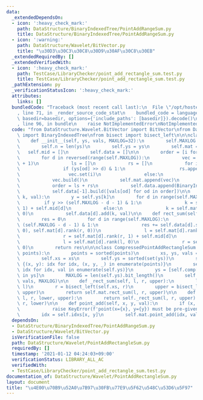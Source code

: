 ```yaml
---
data:
  _extendedDependsOn:
  - icon: ':heavy_check_mark:'
    path: DataStructure/BinaryIndexedTree/PointAddRangeSum.py
    title: DataStructure/BinaryIndexedTree/PointAddRangeSum.py
  - icon: ':warning:'
    path: DataStructure/Wavelet/BitVector.py
    title: "\u30D3\u30C3\u30C8\u30D9\u30AF\u30C8\u30EB"
  _extendedRequiredBy: []
  _extendedVerifiedWith:
  - icon: ':heavy_check_mark:'
    path: TestCase/LibraryChecker/point_add_rectangle_sum.test.py
    title: TestCase/LibraryChecker/point_add_rectangle_sum.test.py
  _pathExtension: py
  _verificationStatusIcon: ':heavy_check_mark:'
  attributes:
    links: []
  bundledCode: "Traceback (most recent call last):\n  File \"/opt/hostedtoolcache/Python/3.9.1/x64/lib/python3.9/site-packages/onlinejudge_verify/documentation/build.py\"\
    , line 71, in _render_source_code_stat\n    bundled_code = language.bundle(stat.path,\
    \ basedir=basedir, options={'include_paths': [basedir]}).decode()\n  File \"/opt/hostedtoolcache/Python/3.9.1/x64/lib/python3.9/site-packages/onlinejudge_verify/languages/python.py\"\
    , line 96, in bundle\n    raise NotImplementedError\nNotImplementedError\n"
  code: "from DataStructure.Wavelet.BitVector import BitVector\nfrom DataStructure.BinaryIndexedTree.PointAddRangeSum\
    \ import BinaryIndexedTree\nfrom bisect import bisect_left\n\n\nclass PointAddRectangleSum:\n\
    \    def __init__(self, ys, vals, MAXLOG=32):\n        self.MAXLOG = MAXLOG\n\
    \        self.n = len(ys)\n        self.ys = ys\n        self.mat = []\n     \
    \   self.mid = []\n        self.data = []\n\n        order = [i for i in range(self.n)]\n\
    \        for d in reversed(range(self.MAXLOG)):\n            vec = BitVector(self.n\
    \ + 1)\n            ls = []\n            rs = []\n            for i, od in enumerate(order):\n\
    \                if (ys[od] >> d) & 1:\n                    rs.append(od)\n  \
    \                  vec.set(i)\n                else:\n                    ls.append(od)\n\
    \            vec.build()\n            self.mat.append(vec)\n            self.mid.append(len(ls))\n\
    \            order = ls + rs\n            self.data.append(BinaryIndexedTree(self.n))\n\
    \            self.data[-1].build([vals[od] for od in order])\n\n    def point_add(self,\
    \ k, val):\n        y = self.ys[k]\n        for d in range(self.MAXLOG):\n   \
    \         if y >> (self.MAXLOG - d - 1) & 1:\n                k = self.mat[d].rank(k,\
    \ 1) + self.mid[d]\n            else:\n                k = self.mat[d].rank(k,\
    \ 0)\n            self.data[d].add(k, val)\n\n    def rect_sum(self, l, r, upper):\n\
    \        res = 0\n        for d in range(self.MAXLOG):\n            if upper >>\
    \ (self.MAXLOG - d - 1) & 1:\n                res += self.data[d].sum(self.mat[d].rank(l,\
    \ 0), self.mat[d].rank(r, 0))\n                l = self.mat[d].rank(l, 1) + self.mid[d]\n\
    \                r = self.mat[d].rank(r, 1) + self.mid[d]\n            else:\n\
    \                l = self.mat[d].rank(l, 0)\n                r = self.mat[d].rank(r,\
    \ 0)\n        return res\n\n\nclass CompressedPointAddRectangleSum:\n    def __init__(self,\
    \ points):\n        points = sorted(points)\n        xs, ys, vals = zip(*points)\n\
    \        self.xs = xs\n        self.ys = sorted(set(ys))\n        self.idxs =\
    \ {(x, y): idx for idx, (x, y, _) in enumerate(points)}\n        self.comp = {val:\
    \ idx for idx, val in enumerate(self.ys)}\n        ys = [self.comp[val] for val\
    \ in ys]\n        MAXLOG = len(self.ys).bit_length()\n        self.mat = PointAddRectangleSum(ys,\
    \ vals, MAXLOG)\n\n    def _rect_sum(self, l, r, upper):\n        l = bisect_left(self.xs,\
    \ l)\n        r = bisect_left(self.xs, r)\n        upper = bisect_left(self.ys,\
    \ upper)\n        return self.mat.rect_sum(l, r, upper)\n\n    def rect_sum(self,\
    \ l, r, lower, upper):\n        return self._rect_sum(l, r, upper) - self._rect_sum(l,\
    \ r, lower)\n\n    def point_add(self, x, y, val):\n        if (x, y) not in self.idxs:\n\
    \            raise KeyError(f'point(x={x}, y={y}) must be pre-given as an argument')\n\
    \        idx = self.idxs[x, y]\n        self.mat.point_add(idx, val)\n"
  dependsOn:
  - DataStructure/BinaryIndexedTree/PointAddRangeSum.py
  - DataStructure/Wavelet/BitVector.py
  isVerificationFile: false
  path: DataStructure/Wavelet/PointAddRectangleSum.py
  requiredBy: []
  timestamp: '2021-01-12 04:24:03+09:00'
  verificationStatus: LIBRARY_ALL_AC
  verifiedWith:
  - TestCase/LibraryChecker/point_add_rectangle_sum.test.py
documentation_of: DataStructure/Wavelet/PointAddRectangleSum.py
layout: document
title: "\u4E00\u70B9\u52A0\u7B97\u30FB\u77E9\u5F62\u548C\u53D6\u5F97"
---
```

